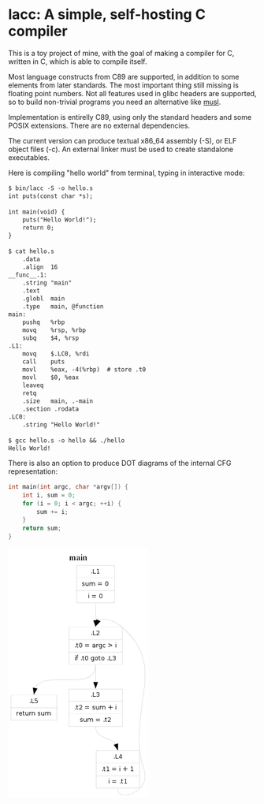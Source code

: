 lacc: A simple, self-hosting C compiler
=======================================

This is a toy project of mine, with the goal of making a compiler for C, written
in C, which is able to compile itself.

Most language constructs from C89 are supported, in addition to some elements
from later standards.
The most important thing still missing is floating point numbers.
Not all features used in glibc headers are supported, so to build non-trivial
programs you need an alternative like [musl](http://www.musl-libc.org/).

Implementation is entirelly C89, using only the standard headers and some POSIX
extensions. There are no external dependencies.

The current version can produce textual x86\_64 assembly (-S), or ELF object
files (-c). An external linker must be used to create standalone executables.

Here is compiling "hello world" from terminal, typing in interactive mode:

```
$ bin/lacc -S -o hello.s
int puts(const char *s);

int main(void) {
	puts("Hello World!");
	return 0;
}

$ cat hello.s
	.data
	.align	16
__func__.1:
	.string	"main"
	.text
	.globl	main
	.type	main, @function
main:
	pushq	%rbp
	movq	%rsp, %rbp
	subq	$4, %rsp
.L1:
	movq	$.LC0, %rdi
	call	puts
	movl	%eax, -4(%rbp)	# store .t0
	movl	$0, %eax
	leaveq
	retq
	.size	main, .-main
	.section .rodata
.LC0:
	.string "Hello World!"

$ gcc hello.s -o hello && ./hello
Hello World!
```

There is also an option to produce DOT diagrams of the internal CFG
representation:

```c
int main(int argc, char *argv[]) {
	int i, sum = 0;
	for (i = 0; i < argc; ++i) {
		sum += i;
	}
	return sum;
}
```

![Internal representation of for loop](doc/control-flow.png)
